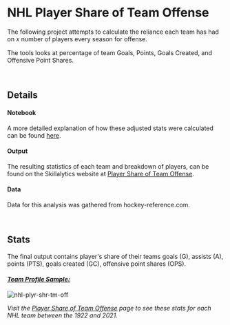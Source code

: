 # NHL Player Share of Team Offense
<p>
The following project attempts to calculate the reliance each team has had on 𝑥 number of players every season for offense.
</p>

<p>
The tools looks at percentage of team Goals, Points, Goals Created, and Offensive Point Shares.
</p>

<br>

<h2>Details</h2>

<h4>Notebook</h4>
<p>
  A more detailed explanation of how these adjusted stats were calculated can be found <a href="https://www.skillalytics.com/projects/nhl-player-shareteamoffense/">here</a>.
</p>

<h4>Output</h4>
<p>
  The resulting statistics of each team and breakdown of players, can be found on the Skillalytics website at <a href="https://www.skillalytics.com/stats/nhl-player-shareteamoffense/">Player Share of Team Offense</a>.
</p>

<h4>Data</h4>
<p>
  Data for this analysis was gathered from hockey-reference.com.
</p>

<br>

<h2>Stats</h2>

The final output contains player's share of their teams goals (G), assists (A), points (PTS), goals created (GC), offensive point shares (OPS).

<h4><u><i>Team Profile Sample:</i></u></h4>

![nhl-plyr-shr-tm-off](https://user-images.githubusercontent.com/53943838/154404177-071fdd72-dcc0-4f7e-bc80-2de8ce604c28.PNG)

<i>
  Visit the <a href="https://www.skillalytics.com/stats/nhl-player-shareteamoffense/">Player Share of Team Offense</a> page to see these stats for each NHL team between the 1922 and 2021.
</i>
